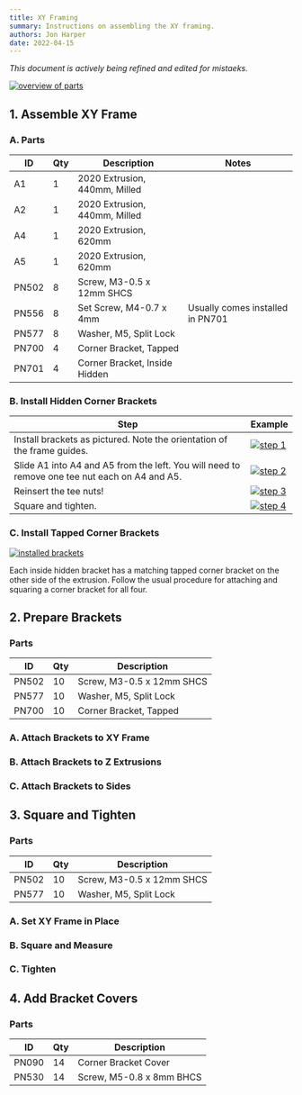 ```yaml
---
title: XY Framing
summary: Instructions on assembling the XY framing.
authors: Jon Harper
date: 2022-04-15
---
```


*This document is actively being refined and edited for mistaeks.*

[![overview of parts](../../img/xy_frame/overview.jpg)](../../img/xy_frame/overview.jpg)

## 1. Assemble XY Frame

### A. Parts

| ID    | Qty | Description                   | Notes |
|-------|-----|-------------------------------|-------|
| A1    | 1   | 2020 Extrusion, 440mm, Milled | |
| A2    | 1   | 2020 Extrusion, 440mm, Milled | |
| A4    | 1   | 2020 Extrusion, 620mm         | |
| A5    | 1   | 2020 Extrusion, 620mm         | |
| PN502 | 8   | Screw, M3-0.5 x 12mm SHCS     | |
| PN556 | 8   | Set Screw, M4-0.7 x 4mm       | Usually comes installed in PN701 |
| PN577 | 8   | Washer, M5, Split Lock        | |
| PN700 | 4   | Corner Bracket, Tapped        | |
| PN701 | 4   | Corner Bracket, Inside Hidden | |

### B. Install Hidden Corner Brackets

| Step | Example |
|------|---------|
| Install brackets as pictured. Note the orientation of the frame guides. | [![step 1](../../img/xy_frame/step1.jpg)](../../img/xy_frame/step1.jpg) |
| Slide A1 into A4 and A5 from the left. You will need to remove one tee nut each on A4 and A5. | [![step 2](../../img/xy_frame/step2.jpg)](../../img/xy_frame/step2.jpg) |
| Reinsert the tee nuts! | [![step 3](../../img/xy_frame/step3.jpg)](../../img/xy_frame/step3.jpg) |
| Square and tighten. | [![step 4](../../img/xy_frame/step4.jpg)](../../img/xy_frame/step4.jpg) |

### C. Install Tapped Corner Brackets

[![installed brackets](../../img/xy_frame/step5.jpg)](../../img/xy_frame/step5.jpg)

Each inside hidden bracket has a matching tapped corner bracket on the other side of the extrusion. Follow the usual procedure for attaching and squaring a corner bracket for all four.

## 2. Prepare Brackets

### Parts

| ID    | Qty | Description                   |
|-------|-----|-------------------------------|
| PN502 | 10  | Screw, M3-0.5 x 12mm SHCS     |
| PN577 | 10  | Washer, M5, Split Lock        |
| PN700 | 10  | Corner Bracket, Tapped        |

### A. Attach Brackets to XY Frame


### B. Attach Brackets to Z Extrusions

### C. Attach Brackets to Sides

## 3. Square and Tighten

### Parts

| ID    | Qty | Description                   |
|-------|-----|-------------------------------|
| PN502 | 10  | Screw, M3-0.5 x 12mm SHCS     |
| PN577 | 10  | Washer, M5, Split Lock        |

### A. Set XY Frame in Place

### B. Square and Measure

### C. Tighten

## 4. Add Bracket Covers

### Parts

| ID    | Qty | Description                         |
|-------|-----|-------------------------------------|
| PN090 | 14  | Corner Bracket Cover                |
| PN530 | 14  | Screw, M5-0.8 x 8mm BHCS            |
